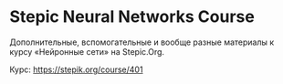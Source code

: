 # Stepic Neural Networks Course
Дополнительные, вспомогательные и вообще разные материалы к курсу «Нейронные сети» на Stepic.Org.

Курс: https://stepik.org/course/401
